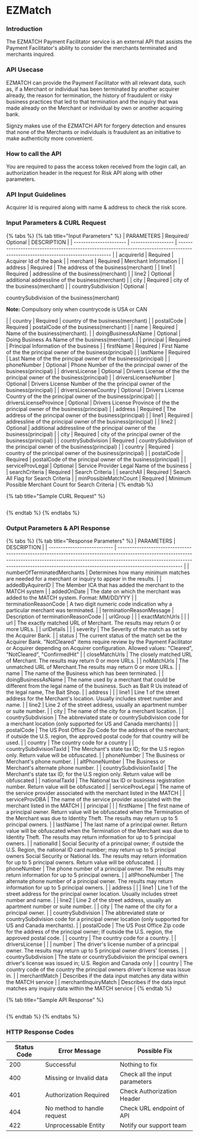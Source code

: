 # EZMatch

### Introduction

The EZMATCH Payment Facilitator service is an external API that assists the Payment Facilitator's ability to consider the merchants terminated and merchants inquired.

### API Usecase

EZMATCH can provide the Payment Facilitator with all relevant data, such as, if a Merchant or individual has been terminated by another acquirer already, the reason for termination, the history of fraudulent or risky business practices that led to that termination and the inquiry that was made already on the Merchant or individual by own or another acquiring bank.

Signzy makes use of the EZMATCH API for forgery detection and ensures that none of the Merchants or individuals is fraudulent as an initiative to make authenticity more convenient.

### How to call the API

You are required to pass the access token received from the login call, an authorization header in the request for Risk API along with other parameters.

### API Input Guidelines

Acquirer Id is required along with name & address to check the risk score.

### Input Parameters & CURL Request

{% tabs %}
{% tab title="Input Parameters" %}
| PARAMETERS             | Required/ Optional | DESCRIPTION                                                                                                                      |
| ---------------------- | ------------------ | -------------------------------------------------------------------------------------------------------------------------------- |
| acquirerId             | Required           | Acquirer Id of the bank                                                                                                          |
| merchant               | Required           | Merchant Information                                                                                                             |
| address                | Required           | The address of the business(merchant)                                                                                            |
| line1                  | Required           | addressline of the business(merchant)                                                                                            |
| line2                  | Optional           | additional addressline of the business(merchant)                                                                                 |
| city                   | Required           | city of the business(merchant)                                                                                                   |
| countrySubdivision     | Optional           | <p>countrySubdivision of the business(merchant)</p><p><strong>Note:</strong>  Compulsory only when countrycode is USA or CAN</p> |
| country                | Required           | country of the business(merchant)                                                                                                |
| postalCode             | Required           | postalCode of the business(merchant)                                                                                             |
| name                   | Required           | Name of the business(merchant).                                                                                                  |
| doingBusinessAsName    | Optional           | Doing Business As Name of the business(merchant).                                                                                |
| principal              | Required           | Principal Information of the business                                                                                            |
| firstName              | Required           | First Name of the the principal owner of the business(principal)                                                                 |
| lastName               | Required           | Last Name of the the principal owner of the business(principal)                                                                  |
| phoneNumber            | Optional           | Phone Number of the the principal owner of the business(principal)                                                               |
| driversLicense         | Optional           | Drivers License of the the principal owner of the business(principal)                                                            |
| driversLicenseNumber   | Optional           | Drivers License Number of the the principal owner of the business(principal)                                                     |
| driversLicenseCountry  | Optional           | Drivers License Country of the the principal owner of the business(principal)                                                    |
| driversLicenseProvince | Optional           | Drivers License Province of the the principal owner of the business(principal)                                                   |
| address                | Required           | The address of the principal owner of the business(principal)                                                                    |
| line1                  | Required           | addressline of the principal owner of the business(principal)                                                                    |
| line2                  | Optional           | additional addressline of the principal owner of the business(principal)                                                         |
| city                   | Required           | city of the principal owner of the business(principal)                                                                           |
| countrySubdivision     | Required           | countrySubdivision of the principal owner of the business(principal)                                                             |
| country                | Required           | country of the principal owner of the business(principal)                                                                        |
| postalCode             | Required           | postalCode of the principal owner of the business(principal)                                                                     |
| serviceProvLegal       | Optional           | Service Provider Legal Name of the business                                                                                      |
| searchCriteria         | Required           | Search Criteria                                                                                                                  |
| searchAll              | Required           | Search All Flag for Search Criteria                                                                                              |
| minPossibleMatchCount  | Required           | Minimum Possible Merchant Count for Search Criteria                                                                              |
{% endtab %}

{% tab title="Sample CURL Request" %}
```
```
{% endtab %}
{% endtabs %}

### Output Parameters & API Response

{% tabs %}
{% tab title="Response Parameters" %}
| PARAMETERS                  | DESCRIPTION                                                                                                                                                                                                                                                           |
| --------------------------- | --------------------------------------------------------------------------------------------------------------------------------------------------------------------------------------------------------------------------------------------------------------------- |
| numberOfTerminatedMerchants | Determines how many minimum matches are needed for a merchant or inquiry to appear in the results.                                                                                                                                                                    |
| addedByAquirerID            | The Member ICA that has added the merchant to the MATCH system                                                                                                                                                                                                        |
| addedOnDate                 | The date on which the merchant was added to the MATCH system. Format: MM/DD/YYY                                                                                                                                                                                       |
| terminationReasonCode       | A two digit numeric code indication why a particular merchant was terminated.                                                                                                                                                                                         |
| terminationReasonMessage    | Description of terminationReasonCode                                                                                                                                                                                                                                  |
| urlGroup                    |                                                                                                                                                                                                                                                                       |
| exactMatchUrls              |                                                                                                                                                                                                                                                                       |
| url                         | The exactly matched URL of Merchant. The results may return 0 or more URLs.                                                                                                                                                                                           |
| urlDetails                  |                                                                                                                                                                                                                                                                       |
| severity                    | The Severity of the match as set by the Acquirer Bank.                                                                                                                                                                                                                |
| status                      | The current status of the match set be the Acquirer Bank. "NotCleared" items require review by the Payment Facilitator or Acquirer depending on Acquirer configuration. Allowed values: "Cleared", "NotCleared", "ConfirmedHit"                                       |
| closeMatchUrls              | The closely matched URL of Merchant. The results may return 0 or more URLs.                                                                                                                                                                                           |
| noMatchUrls                 | The unmatched URL of Merchant.The results may return 0 or more URLs.                                                                                                                                                                                                  |
| name                        | The name of the Business which has been terminated.                                                                                                                                                                                                                   |
| doingBusinessAsName         | The name used by a merchant that could be different from the legal name of the business. Such as Bait R Us instead of the legal name, The Bait Shop.                                                                                                                  |
| address                     |                                                                                                                                                                                                                                                                       |
| line1                       | Line 1 of the street address for the Merchant's location. Usually includes street number and name.                                                                                                                                                                    |
| line2                       | Line 2 of the street address, usually an apartment number or suite number.                                                                                                                                                                                            |
| city                        | The name of the city for a merchant location.                                                                                                                                                                                                                         |
| countrySubdivision          | The abbreviated state or countrySubdivision code for a merchant location (only supported for US and Canada merchants)                                                                                                                                                 |
| postalCode                  | The US Post Office Zip Code for the address of the merchant; if outside the U.S. region, the approved postal code for that country will be used.                                                                                                                      |
| country                     | The country code for a country                                                                                                                                                                                                                                        |
| countrySubdivisionTaxId     | The Merchant's state tax ID; for the U.S region only. Return value will be obfuscated.                                                                                                                                                                                |
| phoneNumber                 | The Business or Merchant's phone number.                                                                                                                                                                                                                              |
| altPhoneNumber              | The Business or Merchant's alternate phone number.                                                                                                                                                                                                                    |
| countrySubdivisionTaxId     | The Merchant's state tax ID; for the U.S region only. Return value will be obfuscated                                                                                                                                                                                 |
| nationalTaxId               | The National tax ID or business registration number. Return value will be obfuscated                                                                                                                                                                                  |
| serviceProvLegal            | The name of the service provider associated with the merchant listed in the MATCH                                                                                                                                                                                     |
| serviceProvDBA              | The name of the service provider associated with the merchant listed in the MATCH                                                                                                                                                                                     |
| principal                   |                                                                                                                                                                                                                                                                       |
| firstName                   | The first name of a principal owner. Return value will be obfuscated when the Termination of the Merchant was due to Identity Theft. The results may return up to 5 principal owners.                                                                                 |
| lastName                    | The last name of a principal owner. Return value will be obfuscated when the Termination of the Merchant was due to Identity Theft. The results may return information for up to 5 principal owners.                                                                  |
| nationalId                  | Social Security of a principal owner; if outside the U.S. Region, the national ID card number; may return up to 5 principal owners Social Security or National Ids. The results may return information for up to 5 principal owners. Return value will be obfuscated. |
| phoneNumber                 | The phone number of a principal owner. The results may return information for up to 5 principal owners.                                                                                                                                                               |
| altPhoneNumber              | The alternate phone number of a principal owner. The results may return information for up to 5 principal owners.                                                                                                                                                     |
| address                     |                                                                                                                                                                                                                                                                       |
| line1                       | Line 1 of the street address for the principal owner location. Usually includes street number and name.                                                                                                                                                               |
| line2                       | Line 2 of the street address, usually an apartment number or suite number.                                                                                                                                                                                            |
| city                        | The name of the city for a principal owner.                                                                                                                                                                                                                           |
| countrySubdivision          | The abbreviated state or countrySubdivision code for a principal owner location (only supported for US and Canada merchants).                                                                                                                                         |
| postalCode                  | The US Post Office Zip code for the address of the principal owner; If outside the U.S. region, the approved postal code.                                                                                                                                             |
| country                     | The country code for a country.                                                                                                                                                                                                                                       |
| driversLicense              |                                                                                                                                                                                                                                                                       |
| number                      | The driver's license number of a principal owner. The results may return up to 5 principal owner drivers' licenses.                                                                                                                                                   |
| countrySubdivision          | The state or countrySubdivision the principal owners driver's license was issued in; U.S. Region and Canada only                                                                                                                                                      |
| country                     | The country code of the country the principal owners driver's license was issue in.                                                                                                                                                                                   |
| merchantMatch               | Describes if the data input matches any data within the MATCH service                                                                                                                                                                                                 |
| merchantInquiryMatch        | Describes if the data input matches any inquiry data within the MATCH service                                                                                                                                                                                         |
{% endtab %}

{% tab title="Sample API Response" %}
```
```
{% endtab %}
{% endtabs %}

### HTTP Response Codes

| Status Code | Error Message               | Possible Fix                   |
| ----------- | --------------------------- | ------------------------------ |
| 200         | Successful                  | Nothing to fix                 |
| 400         | Missing or Invalid data     | Check all the input parameters |
| 401         | Authorization Required      | Check Authorization Header     |
| 404         | No method to handle request | Check URL endpoint of API      |
| 422         | Unprocessable Entity        | Notify our support team        |

